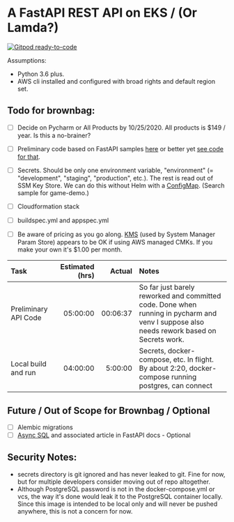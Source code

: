 
# A FastAPI REST API on EKS / (Or Lamda?)

[![Gitpod ready-to-code](https://img.shields.io/badge/Gitpod-ready--to--code-blue?logo=gitpod)](https://gitpod.io/#https://github.com/JohnLockwood/brownbag)


Assumptions:  
* Python 3.6 plus.
* AWS cli installed and configured with broad rights and default region set.

## Todo for brownbag:

- [ ] Decide on Pycharm or All Products by 10/25/2020.  All products is $149 / year.  Is this a no-brainer?
- [ ] Preliminary code based on FastAPI samples [here](https://fastapi.tiangolo.com/tutorial/sql-databases/) or better yet [see code for that](https://github.com/tiangolo/fastapi/tree/master/docs_src/sql_databases).
- [ ] Secrets.  Should be only one environment variable, "environment" (= "development", "staging", "production", etc.).  The rest is read out of SSM Key Store. We can do this without Helm with a [ConfigMap](https://kubernetes.io/docs/concepts/configuration/configmap/).  (Search sample for game-demo.)
- [ ] Cloudformation stack 
- [ ] buildspec.yml and appspec.yml
- [ ] Be aware of pricing as you go along. [KMS](https://aws.amazon.com/kms/pricing/) (used by System Manager Param Store) appears to be OK if using AWS managed CMKs.  If you make your own it's $1.00 per month.


|Task|Estimated (hrs)|Actual|Notes|
|:---|--------------:|-----:|:----|
|Preliminary API Code|05:00:00|00:06:37|So far just barely reworked and committed code.  Done when running in pycharm and venv I suppose also needs rework based on Secrets work.|
|Local build and run|04:00:00|5:00:00|Secrets, docker-compose, etc.  In flight.  By about 2:20, docker-compose running postgres, can connect|

## Future / Out of Scope for Brownbag / Optional
- [ ] Alembic migrations
- [ ] [Async SQL](https://github.com/tiangolo/fastapi/tree/master/docs_src/async_sql_databases) and associated article in FastAPI docs - Optional

## Security Notes:

* secrets directory is git ignored and has never leaked to git.  Fine for now, but for multiple developers consider moving out of repo altogether.
* Although PostgreSQL password is not in the docker-compose.yml or vcs, the way it's done would leak it to the PostgreSQL container locally.  Since this image is intended to be local only and will never be pushed anywhere, this is not a concern for now.  